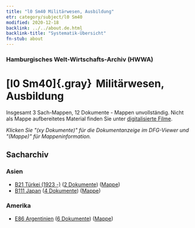 ```yaml
---
title: "l0 Sm40 Militärwesen, Ausbildung"
etr: category/subject/l0 Sm40
modified: 2020-12-18
backlink: ../../about.de.html
backlink-title: "Systematik-Übersicht"
fn-stub: about
---
```


### Hamburgisches Welt-Wirtschafts-Archiv (HWWA)
# [l0 Sm40]{.gray}&#8201; Militärwesen, Ausbildung&#160; 




Insgesamt 3 Sach-Mappen, 12 Dokumente - Mappen unvollständig.
Nicht als Mappe aufbereitetes Material finden Sie unter [digitalisierte Filme](/film/h1_sh).

_Klicken Sie "(xy Dokumente)" für die Dokumentanzeige im DFG-Viewer und "(Mappe)" für Mappeninformation._

## Sacharchiv




### Asien

- [B21 Türkei (1923 -)](../../../geo/about.de.html#B21) (<a href="https://dfg-viewer.de/show/?tx_dlf[id]=https://pm20.zbw.eu/mets/sh/1411xx/141111/2114xx/211407/public.mets.de.xml" target="_blank">2 Dokumente</a>) ([Mappe](http://purl.org/pressemappe20/folder/sh/141111,211407))
- [B111 Japan](../../../geo/about.de.html#B111) (<a href="https://dfg-viewer.de/show/?tx_dlf[id]=https://pm20.zbw.eu/mets/sh/1412xx/141272/2114xx/211407/public.mets.de.xml" target="_blank">4 Dokumente</a>) ([Mappe](http://purl.org/pressemappe20/folder/sh/141272,211407))

### Amerika

- [E86 Argentinien](../../../geo/about.de.html#E86) (<a href="https://dfg-viewer.de/show/?tx_dlf[id]=https://pm20.zbw.eu/mets/sh/1416xx/141692/2114xx/211407/public.mets.de.xml" target="_blank">6 Dokumente</a>) ([Mappe](http://purl.org/pressemappe20/folder/sh/141692,211407))


